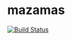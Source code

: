 # mazamas
[![Build Status](https://travis-ci.org/boennemann/badges.svg?branch=master)](https://travis-ci.org/boennemann/badges)
